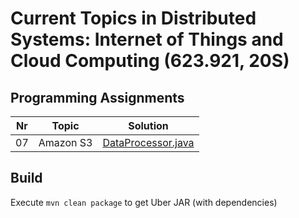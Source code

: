 # Current Topics in Distributed Systems: Internet of Things and Cloud Computing (623.921, 20S)

## Programming Assignments

|Nr|Topic|Solution|
|---|---|---|
|07|Amazon S3|[DataProcessor.java](./src/main/java/seminar/DataProcessor.java)|

## Build

Execute `mvn clean package` to get Uber JAR (with dependencies)
